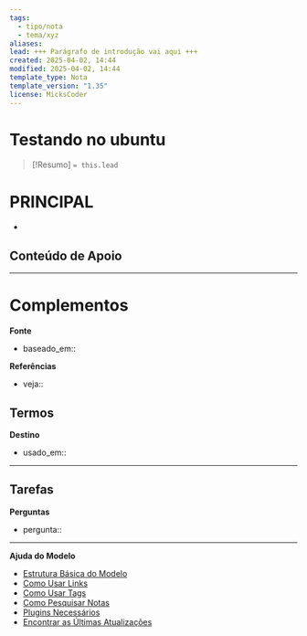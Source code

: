 ```yaml
---
tags:
  - tipo/nota
  - tema/xyz
aliases: 
lead: +++ Parágrafo de introdução vai aqui +++
created: 2025-04-02, 14:44
modified: 2025-04-02, 14:44
template_type: Nota
template_version: "1.35"
license: MicksCoder
---
```



# Testando no ubuntu

> [!Resumo]
> `= this.lead`

# **PRINCIPAL**
<!-- CONTEUDO PRINCIPAL -->
- 

**Conteúdo de Apoio**
- 

---
# Complementos

**Fonte**
- baseado_em:: 

**Referências**
- veja:: 

**Termos**
- 

**Destino**
- usado_em:: 

---
**Tarefas**
- 

**Perguntas**
- pergunta:: 

---
**Ajuda do Modelo**
- [Estrutura Básica do Modelo](https://github.com/groepl/Obsidian-Templates#basic-template-structure)
- [Como Usar Links](https://github.com/groepl/Obsidian-Templates#how-to-use-links)
- [Como Usar Tags](https://github.com/groepl/Obsidian-Templates#how-to-use-tags)
- [Como Pesquisar Notas](https://github.com/groepl/Obsidian-Templates#how-to-search-notes)
- [Plugins Necessários](https://github.com/groepl/Obsidian-Templates#obsidian-plugins-needed)
- [Encontrar as Últimas Atualizações](https://github.com/groepl/Obsidian-Templates)
